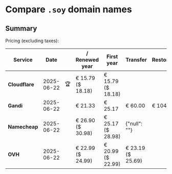 # Compare `.soy` domain names

## Summary

Pricing (excluding taxes):

| Service | Date |  | / Renewed year | First year | Transfer | Restoration |
|--|--|--|--|--|--|--|
| **Cloudflare** | 2025-06-22 | 🏆 | € 15.79<br>($ 18.18) | € 15.79<br>($ 18.18) |  |  |
| **Gandi** | 2025-06-22 |  | € 21.33 | € 25.17 | € 60.00 | € 104.32 |
| **Namecheap** | 2025-06-22 |  | € 26.90<br>($ 30.98) | € 25.17<br>($ 28.98) | {"null": ""} |  |
| **OVH** | 2025-06-22 |  | € 22.99<br>($ 24.99) | € 20.99<br>($ 22.99) | € 23.19<br>($ 25.69) |  |
